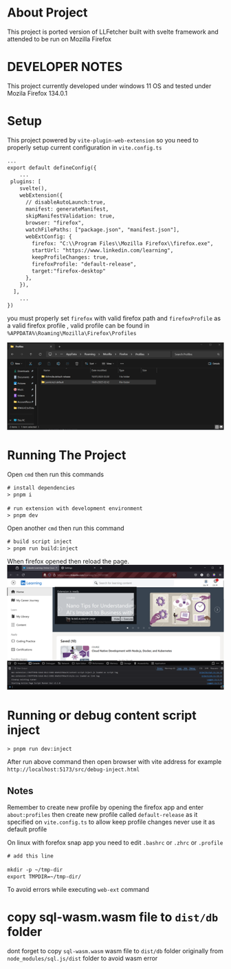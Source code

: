 # About Project
This project is ported version of LLFetcher built with svelte framework and attended to be run on Mozilla Firefox 

# DEVELOPER NOTES

This project currently developed under windows 11 OS and tested under Mozila Firefox 134.0.1

# Setup
This project powered by `vite-plugin-web-extension` so you need to properly setup current configuration in `vite.config.ts`

```
...
export default defineConfig({
    ...
 plugins: [
    svelte(),
    webExtension({
      // disableAutoLaunch:true,
      manifest: generateManifest,
      skipManifestValidation: true,
      browser: "firefox",
      watchFilePaths: ["package.json", "manifest.json"],
      webExtConfig: {
        firefox: "C:\\Program Files\\Mozilla Firefox\\firefox.exe",
        startUrl: "https://www.linkedin.com/learning",
        keepProfileChanges: true,
        firefoxProfile: "default-release",
        target:"firefox-desktop"
      },
    }),
  ],
    ...
})
```
you must properly set `firefox` with valid firefox path and `firefoxProfile` as a valid firefox profile , valid profile can be found in `%APPDATA%\Roaming\Mozilla\Firefox\Profiles`

![Firefox Profile Dir](screenshoot/firefox-profile.png?raw=true "Firefox Profile Dir")
# Running The Project
Open `cmd` then run this commands

```
# install dependencies
> pnpm i

# run extension with development environment
> pnpm dev
```

Open another `cmd` then run this command

```
# build script inject
> pnpm run build:inject
```

When firefox opened then reload the page.
![Running Project](screenshoot/running-project.png?raw=true "Running Project")

# Running or debug content script inject

```
> pnpm run dev:inject
```

After run above command then open browser with vite address  for example `http://localhost:5173/src/debug-inject.html`


## Notes
Remember to create new profile by opening the firefox app and enter `about:profiles` then create new profile called `default-release` as it specified on `vite.config.ts` to allow keep profile changes never use it as default profile

On linux with forefox snap app you need to edit `.bashrc` or `.zhrc` or `.profile`

```
# add this line

mkdir -p ~/tmp-dir
export TMPDIR=~/tmp-dir/
```
To avoid errors while executing `web-ext` command


# copy sql-wasm.wasm file to `dist/db` folder

dont forget to copy `sql-wasm.wasm` wasm file to `dist/db` folder originally from `node_modules/sql.js/dist` folder to avoid wasm error



